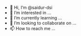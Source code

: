 - 👋 Hi, I’m @saidur-dsi
- 👀 I’m interested in ...
- 🌱 I’m currently learning ...
- 💞️ I’m looking to collaborate on ...
- 📫 How to reach me ...

<!---
saidur-dsi/saidur-dsi is a ✨ special ✨ repository because its `README.md` (this file) appears on your GitHub profile.
You can click the Preview link to take a look at your changes.
--->
